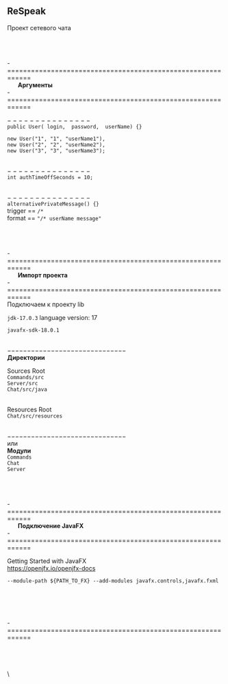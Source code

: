 ReSpeak
-
Проект сетевого чата

\
\
\
-============================================================  
    **Аргументы**  
-============================================================  

− − − − − − − − − − − − − − −  
`public User( login,  password,  userName) {}  `  

`new User("1", "1", "userName1"),  `  
`new User("2", "2", "userName2"),  `  
`new User("3", "3", "userName3");  `  

\
− − − − − − − − − − − − − − −  
`int authTimeOffSeconds = 10;`

\
− − − − − − − − − − − − − − −  
`alternativePrivateMessage() {}`  
trigger == `/*`  
format == `"/* userName message"`  


\
\
\
-============================================================  
    **Импорт проекта**  
-============================================================  
Подключаем к проекту lib  

`jdk-17.0.3`  language version: 17  

`javafx-sdk-18.0.1`  

\
−−−−−−−−−−−−−−−−−−−−−−−−−−−−−−  
**Директории**  

Sources Root  
`Commands/src`  
`Server/src`  
`Chat/src/java`  

\
Resources Root  
`Chat/src/resources`  


\
−−−−−−−−−−−−−−−−−−−−−−−−−−−−−−  
или  
**Mодули**  
 `Commands`  
 `Chat`  
 `Server`

\
\
\
-============================================================  
    **Подключение JavaFX**  
-============================================================

Getting Started with JavaFX  
https://openjfx.io/openjfx-docs

`
--module-path ${PATH_TO_FX} --add-modules javafx.controls,javafx.fxml
`

\
\
\
\
-============================================================
\
\
\
\
\
\




